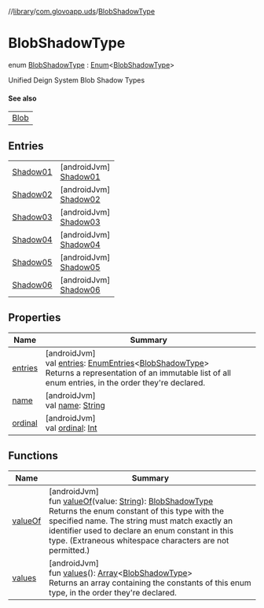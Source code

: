 //[library](../../../index.md)/[com.glovoapp.uds](../index.md)/[BlobShadowType](index.md)

# BlobShadowType

enum [BlobShadowType](index.md) : [Enum](https://kotlinlang.org/api/latest/jvm/stdlib/kotlin/-enum/index.html)&lt;[BlobShadowType](index.md)&gt; 

Unified Deign System Blob Shadow Types

#### See also

| |
|---|
| [Blob](../-blob.md) |

## Entries

| | |
|---|---|
| [Shadow01](-shadow01/index.md) | [androidJvm]<br>[Shadow01](-shadow01/index.md) |
| [Shadow02](-shadow02/index.md) | [androidJvm]<br>[Shadow02](-shadow02/index.md) |
| [Shadow03](-shadow03/index.md) | [androidJvm]<br>[Shadow03](-shadow03/index.md) |
| [Shadow04](-shadow04/index.md) | [androidJvm]<br>[Shadow04](-shadow04/index.md) |
| [Shadow05](-shadow05/index.md) | [androidJvm]<br>[Shadow05](-shadow05/index.md) |
| [Shadow06](-shadow06/index.md) | [androidJvm]<br>[Shadow06](-shadow06/index.md) |

## Properties

| Name | Summary |
|---|---|
| [entries](entries.md) | [androidJvm]<br>val [entries](entries.md): [EnumEntries](https://kotlinlang.org/api/latest/jvm/stdlib/kotlin.enums/-enum-entries/index.html)&lt;[BlobShadowType](index.md)&gt;<br>Returns a representation of an immutable list of all enum entries, in the order they're declared. |
| [name](../-tag-style/-promotion-secondary/index.md#-372974862%2FProperties%2F1585125336) | [androidJvm]<br>val [name](../-tag-style/-promotion-secondary/index.md#-372974862%2FProperties%2F1585125336): [String](https://kotlinlang.org/api/latest/jvm/stdlib/kotlin/-string/index.html) |
| [ordinal](../-tag-style/-promotion-secondary/index.md#-739389684%2FProperties%2F1585125336) | [androidJvm]<br>val [ordinal](../-tag-style/-promotion-secondary/index.md#-739389684%2FProperties%2F1585125336): [Int](https://kotlinlang.org/api/latest/jvm/stdlib/kotlin/-int/index.html) |

## Functions

| Name | Summary |
|---|---|
| [valueOf](value-of.md) | [androidJvm]<br>fun [valueOf](value-of.md)(value: [String](https://kotlinlang.org/api/latest/jvm/stdlib/kotlin/-string/index.html)): [BlobShadowType](index.md)<br>Returns the enum constant of this type with the specified name. The string must match exactly an identifier used to declare an enum constant in this type. (Extraneous whitespace characters are not permitted.) |
| [values](values.md) | [androidJvm]<br>fun [values](values.md)(): [Array](https://kotlinlang.org/api/latest/jvm/stdlib/kotlin/-array/index.html)&lt;[BlobShadowType](index.md)&gt;<br>Returns an array containing the constants of this enum type, in the order they're declared. |
